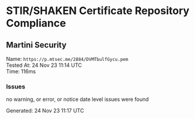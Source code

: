 # STIR/SHAKEN Certificate Repository Compliance

## Martini Security

Name: `https://p.mtsec.me/2884/DVMTbulfGycu.pem`\
Tested At: 24 Nov 23 11:14 UTC\
Time: 116ms

### Issues

no warning, or error, or notice date level issues were found

Generated: 24 Nov 23 11:17 UTC